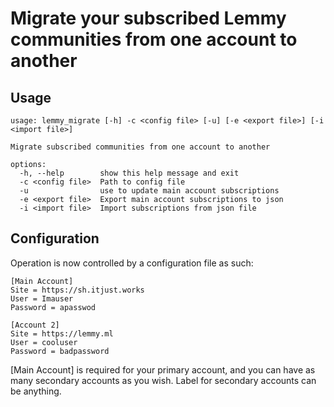 # Migrate your subscribed Lemmy communities from one account to another

## Usage
```
usage: lemmy_migrate [-h] -c <config file> [-u] [-e <export file>] [-i <import file>]

Migrate subscribed communities from one account to another

options:
  -h, --help        show this help message and exit
  -c <config file>  Path to config file
  -u                use to update main account subscriptions
  -e <export file>  Export main account subscriptions to json
  -i <import file>  Import subscriptions from json file

```

## Configuration
Operation is now controlled by a configuration file as such:

```
[Main Account]
Site = https://sh.itjust.works
User = Imauser
Password = apasswod

[Account 2]
Site = https://lemmy.ml
User = cooluser
Password = badpassword
```
[Main Account] is required for your primary account, and you can have as many secondary accounts as you wish. Label for
secondary accounts can be anything.